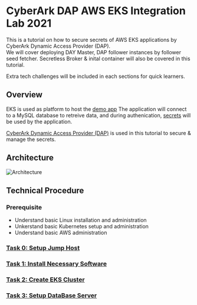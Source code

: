 # CyberArk DAP AWS EKS Integration Lab 2021
This is a tutorial on how to secure secrets of AWS EKS applications by CyberArk Dynamic Access Provider (DAP).   
We will cover deploying DAY Master, DAP follower instances by follower seed fetcher.
Secretless Broker & inital container will also be covered in this tutorial.

Extra tech challenges will be included in each sections for quick learners.

## Overview

EKS is used as platform to host the [demo app](https://github.com/jeepapichet/cityapp)
The application will connect to a MySQL database to retreive data, and during authenication, [secrets](https://docs.cyberark.com/Product-Doc/OnlineHelp/AAM-DAP/Latest/en/Content/Get%20Started/key_concepts/secrets.html) will be used by the application.

[CyberArk Dynamic Access Provider (DAP)](https://docs.cyberark.com/Product-Doc/OnlineHelp/AAM-DAP/Latest/en/Content/Get%20Started/WhatIsConjur.html) is used in this tutorial to secure & manage the secrets.   


## Architecture

![Architecture](https://github.com/ivanckleecity/CyberArk-DAP-EKS-Lap-2021/blob/main/images/architecture_eks.JPG)

## Technical Procedure

### Prerequisite
- Understand basic Linux installation and administration
- Unkerstand basic Kubernetes setup and administration
- Understand basic AWS administration

### [Task 0: Setup Jump Host](00-Setup_Jump_Host.md)

### [Task 1: Install Necessary Software](01-Install_Necessary_Software.md)

### [Task 2: Create EKS Cluster](02-Create_EKS_Cluster.md)

### [Task 3: Setup DataBase Server](03-Setup_DataBase_Server.md)
